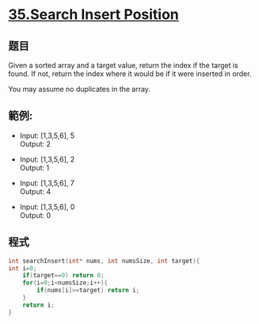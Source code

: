 # [35.Search Insert Position](https://leetcode.com/problems/search-insert-position/)

## 题目
Given a sorted array and a target value, return the index if the target is found. If not, return the index where it would be if it were inserted in order.

You may assume no duplicates in the array.


## 範例:

* Input: [1,3,5,6], 5    
  Output: 2
 
* Input: [1,3,5,6], 2    
  Output: 1
  
* Input: [1,3,5,6], 7    
  Output: 4
 
* Input: [1,3,5,6], 0     
  Output: 0
  
## 程式
```c
int searchInsert(int* nums, int numsSize, int target){
int i=0;
    if(target==0) return 0;
    for(i=0;i<numsSize;i++){
        if(nums[i]>=target) return i;
    }
    return i;
}
```

